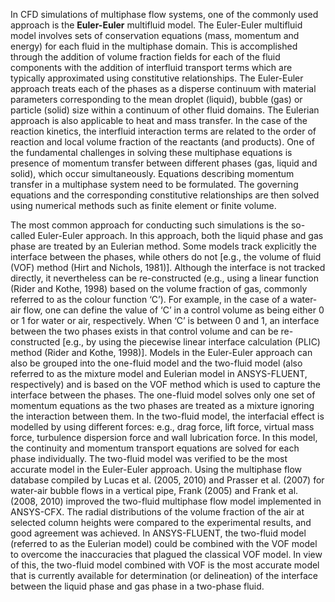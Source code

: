 In CFD simulations of multiphase flow systems, one of the commonly used approach is the **Euler-Euler** multifluid model. The Euler-Euler multifluid model involves sets of conservation equations (mass, momentum and energy) for each fluid in the multiphase domain. This is accomplished through the addition of volume fraction fields for each of the fluid components with the addition of interfluid transport terms which are typically approximated using constitutive relationships. The Euler-Euler approach treats each of the phases as a disperse continuum with material parameters corresponding to the mean droplet (liquid), bubble (gas) or particle (solid) size within a continuum of other fluid domains. The Eulerian approach is also applicable to heat and mass transfer. In the case of the reaction kinetics, the interfluid interaction terms are related to the order of reaction and local volume fraction of the reactants (and products). One of the fundamental challenges in solving these multiphase equations is presence of momentum transfer between different phases (gas, liquid and solid), which occur simultaneously. Equations describing momentum transfer in a multiphase system need to be formulated. The governing equations and the corresponding constitutive relationships are then solved using numerical methods such as finite element or finite volume.

The most common approach for conducting such simulations is the so-called Euler-Euler approach. In this approach, both the liquid phase and gas phase are treated by an Eulerian method. Some models track explicitly the interface between the phases, while others do not [e.g., the volume of fluid (VOF) method (Hirt and Nichols, 1981)]. Although the interface is not tracked directly, it nevertheless can be re-constructed (e.g., using a linear function (Rider and Kothe, 1998) based on the volume fraction of gas, commonly referred to as the colour function ‘C’). For example, in the case of a water-air flow, one can define the value of ‘C’ in a control volume as being either 0 or 1 for water or air, respectively. When ‘C’ is between 0 and 1, an interface between the two phases exists in that control volume and can be re-constructed [e.g., by using the piecewise linear interface calculation (PLIC) method (Rider and Kothe, 1998)]. Models in the Euler-Euler approach can also be grouped into the one-fluid model and the two-fluid model (also referred to as the mixture model and Eulerian model in ANSYS-FLUENT, respectively) and is based on the VOF method which is used to capture the interface between the phases. The one-fluid model solves only one set of momentum equations as the two phases are treated as a mixture ignoring the interaction between them. In the two-fluid model, the interfacial effect is modelled by using different forces: e.g., drag force, lift force, virtual mass force, turbulence dispersion force and wall lubrication force. In this model, the continuity and momentum transport equations are solved for each phase individually.
The two-fluid model was verified to be the most accurate model in the Euler-Euler approach. Using the multiphase flow database compiled by Lucas et al. (2005, 2010) and Prasser et al. (2007) for water-air bubble flows in a vertical pipe, Frank (2005) and Frank et al. (2008, 2010) improved the two-fluid multiphase flow model implemented in ANSYS-CFX. The radial distributions of the volume fraction of the air at selected column heights were compared to the experimental results, and good agreement was achieved.
In ANSYS-FLUENT, the two-fluid model (referred to as the Eulerian model) could be combined with the VOF model to overcome the inaccuracies that plagued the classical VOF model. In view of this, the two-fluid model combined with VOF is the most accurate model that is currently available for determination (or delineation) of the interface between the liquid phase and gas phase in a two-phase fluid.
